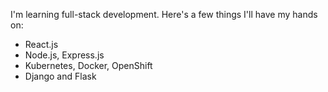 I'm learning full-stack development. Here's a few things I'll have my hands on: 
- React.js
- Node.js, Express.js
- Kubernetes, Docker, OpenShift
- Django and Flask

